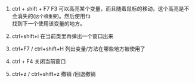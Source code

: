 1. ctrl + shift + F7  F3 可以高亮某个变量，而且随着鼠标的移动，这个高亮是不会消失的\(`这个很重要`\)。然后使用`f3`  
   找到下一个使用该变量的地方。

2. ctrl+shift+i 在当前类里再弹出一个窗口出来

3. ctrl+F7 / ctrl+shift+H 列出变量/方法在哪些地方被使用了

4. ctrl + F4 关闭当前窗口

5. ctrl+z / ctrl+shift+z 撤销 /回退撤销



